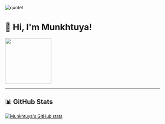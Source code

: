 ![quote1](https://github.com/user-attachments/assets/5bdc6f5b-f804-4647-a8d2-66b75507c5be)
# 👋 Hi, I'm Munkhtuya!

<img src="https://komarev.com/ghpvc/?username=Nara-B&color=orange&style=flat-square" width="150">

---
## 📊 GitHub Stats

[![Munkhtuya's GitHub stats](https://github-readme-stats.vercel.app/api?username=Nara-B&show_icons=true&theme=dark)](https://github.com/anuraghazra/github-readme-stats)
